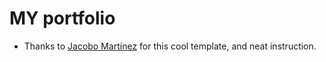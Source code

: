 # MY portfolio 
- Thanks to <a href="https://github.com/cobidev">Jacobo Martínez</a> for this cool template, and neat instruction.